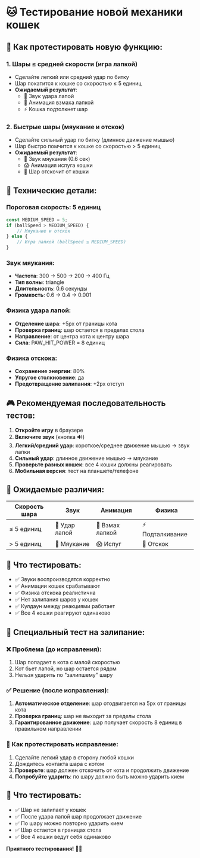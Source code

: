# 🐱 Тестирование новой механики кошек

## 🎯 Как протестировать новую функцию:

### 1. **Шары ≤ средней скорости** (игра лапкой)
- Сделайте легкий или средний удар по битку
- Шар покатится к кошке со скоростью ≤ 5 единиц
- **Ожидаемый результат**: 
  - 🎵 Звук удара лапой
  - 🐾 Анимация взмаха лапкой
  - ⚡ Кошка подтолкнет шар

### 2. **Быстрые шары** (мяукание и отскок)
- Сделайте сильный удар по битку (длинное движение мышью)
- Шар быстро помчится к кошке со скоростью > 5 единиц
- **Ожидаемый результат**:
  - 🎵 Звук мяукания (0.6 сек)
  - 😱 Анимация испуга кошки
  - 🏐 Шар отскочит от кошки

## 🔧 Технические детали:

### Пороговая скорость: **5 единиц**
```javascript
const MEDIUM_SPEED = 5;
if (ballSpeed > MEDIUM_SPEED) {
    // Мяукание и отскок
} else {
    // Игра лапкой (ballSpeed ≤ MEDIUM_SPEED)
}
```

### Звук мяукания:
- **Частота**: 300 → 500 → 200 → 400 Гц
- **Тип волны**: triangle
- **Длительность**: 0.6 секунды
- **Громкость**: 0.6 → 0.4 → 0.001

### Физика удара лапой:
- **Отделение шара**: +5px от границы кота
- **Проверка границ**: шар остается в пределах стола
- **Направление**: от центра кота к центру шара
- **Сила**: PAW_HIT_POWER = 8 единиц

### Физика отскока:
- **Сохранение энергии**: 80%
- **Упругое столкновение**: да
- **Предотвращение залипания**: +2px отступ

## 🎮 Рекомендуемая последовательность тестов:

1. **Откройте игру** в браузере
2. **Включите звук** (кнопка 🔊)
3. **Легкий/средний удар**: короткое/среднее движение мышью → звук лапки
4. **Сильный удар**: длинное движение мышью → мяукание
5. **Проверьте разных кошек**: все 4 кошки должны реагировать
6. **Мобильная версия**: тест на планшете/телефоне

## 🐾 Ожидаемые различия:

| Скорость шара | Звук | Анимация | Физика |
|---------------|------|----------|---------|
| ≤ 5 единиц | 🎵 Удар лапой | 🐾 Взмах лапкой | ⚡ Подталкивание |
| > 5 единиц | 🎵 Мяукание | 😱 Испуг | 🏐 Отскок |

## 🎯 Что тестировать:

- ✅ Звуки воспроизводятся корректно
- ✅ Анимации кошек срабатывают
- ✅ Физика отскока реалистична  
- ✅ Нет залипания шаров у кошек
- ✅ Кулдаун между реакциями работает
- ✅ Все 4 кошки реагируют одинаково

## 🧪 Специальный тест на залипание:

### ❌ Проблема (до исправления):
1. Шар попадает в кота с малой скоростью
2. Кот бьет лапой, но шар остается рядом
3. Нельзя ударить по "залипшему" шару

### ✅ Решение (после исправления):
1. **Автоматическое отделение**: шар отодвигается на 5px от границы кота
2. **Проверка границ**: шар не выходит за пределы стола  
3. **Гарантированное движение**: шар получает скорость 8 единиц в правильном направлении

### 🎯 Как протестировать исправление:
1. Сделайте легкий удар в сторону любой кошки
2. Дождитесь контакта шара с котом
3. **Проверьте**: шар должен отскочить от кота и продолжить движение
4. **Попробуйте ударить**: по шару должно быть можно ударить кием

## 🐾 Что тестировать:

- ✅ Шар не залипает у кошек
- ✅ После удара лапой шар продолжает движение
- ✅ По шару можно повторно ударить кием
- ✅ Шар остается в границах стола
- ✅ Все 4 кошки ведут себя одинаково

**Приятного тестирования!** 🎱🐱